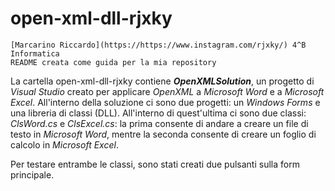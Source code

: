 # open-xml-dll-rjxky
```
[Marcarino Riccardo](https://https://www.instagram.com/rjxky/) 4^B Informatica
README creata come guida per la mia repository
```
La cartella open-xml-dll-rjxky contiene _**OpenXMLSolution**_, un progetto di _Visual Studio_ creato per applicare _OpenXML_ a _Microsoft Word_ e a _Microsoft Excel_. All'interno della soluzione ci sono due progetti: un _Windows Forms_ e una libreria di classi (DLL). All'interno di quest'ultima ci sono due classi: _ClsWord.cs_ e _ClsExcel.cs_: la prima consente di andare a creare un file di testo in _Microsoft Word_, mentre la seconda consente di creare un foglio di calcolo in _Microsoft Excel_.

Per testare entrambe le classi, sono stati creati due pulsanti sulla form principale.
